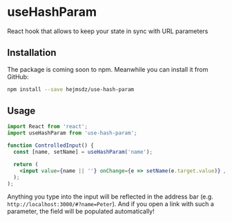 # useHashParam

React hook that allows to keep your state in sync with URL parameters

## Installation

The package is coming soon to npm. Meanwhile you can install it from GitHub:

```sh
npm install --save hejmsdz/use-hash-param
```

## Usage

```jsx
import React from 'react';
import useHashParam from 'use-hash-param';

function ControlledInput() {
  const [name, setName] = useHashParam('name');

  return (
    <input value={name || ''} onChange={e => setName(e.target.value)} />
  );
);
```

Anything you type into the input will be reflected in the address bar
(e.g. `http://localhost:3000/#?name=Peter`).
And if you open a link with such a parameter, the field will be populated automatically!
